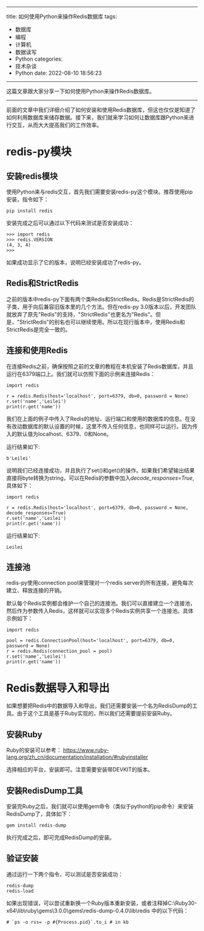 
---
title: 如何使用Python来操作Redis数据库
tags: 
  - 数据库
  - 编程
  - 计算机
  - 数据读写
  - Python
categories:
  - 技术杂谈
  - Python
date: 2022-08-10 18:56:23
---

这篇文章跟大家分享一下如何使用Python来操作Redis数据库。
<!--more-->
***
前面的文章中我们详细介绍了如何安装和使用Redis数据库，但这也仅仅是知道了如何利用数据库来储存数据。接下来，我们就来学习如何让数据库跟Python来进行交互，从而大大提高我们的工作效率。

# **redis-py模块**

## 安装redis模块
使用Python来与redis交互，首先我们需要安装redis-py这个模块。推荐使用pip安装，指令如下：
```
pip install redis
```
安装完成之后可以通过以下代码来测试是否安装成功：
```
>>> import redis
>>> redis.VERSION
(4, 3, 4)
>>>
```
如果成功显示了它的版本，说明已经安装成功了redis-py。

## Redis和StrictRedis
之前的版本中redis-py下面有两个类Redis和StrictRedis。Redis是StrictRedis的子类，用于向后兼容旧版本里的几个方法。但在redis-py 3.0版本以后，开发团队就放弃了原先"Redis"的支持，"StrictRedis"也更名为"Redis"。但是，"StrictRedis"的别名也可以继续使用。所以在现行版本中，使用Redis和StrictRedis是完全一致的。

## 连接和使用Redis
在连接Redis之前，确保按照之前的文章的教程在本机安装了Redis数据库，并且运行在6379端口上。我们就可以仿照下面的示例来连接Redis：
```
import redis

r = redis.Redis(host='localhost', port=6379, db=0, password = None)
r.set('name','Leilei')
print(r.get('name'))
```
我们在上面的例子中传入了Redis的地址、运行端口和使用的数据库的信息。在没有改动数据库的默认设置的时候，这里不传入任何信息，也同样可以运行。因为传入的默认值为localhost、6379、0和None。

运行结果如下:
```
b'Leilei'
```
说明我们已经连接成功，并且执行了set()和get()的操作。如果我们希望输出结果直接将byte转换为string，可以在Redis的参数中加入*decode_responses=True*,具体如下：
```
import redis

r = redis.Redis(host='localhost', port=6379, db=0, password = None, decode_responses=True)
r.set('name','Leilei')
print(r.get('name'))
```
运行结果如下:
```
Leilei
```
## 连接池
redis-py使用connection pool来管理对一个redis server的所有连接，避免每次建立、释放连接的开销。

默认每个Redis实例都会维护一个自己的连接池。我们可以直接建立一个连接池，然后作为参数传入Redis，这样就可以实现多个Redis实例共享一个连接池。具体示例如下：
```
import redis

pool = redis.ConnectionPool(host='localhost', port=6379, db=0, password = None)
r = redis.Redis(connection_pool = pool)
r.set('name','Leilei')
print(r.get('name'))
```

# **Redis数据导入和导出**
如果想要把Redis中的数据导入和导出，我们还需要安装一个名为RedisDump的工具。由于这个工具是基于Ruby实现的，所以我们还需要提前安装Ruby。

## 安装Ruby
Ruby的安装可以参考： https://www.ruby-lang.org/zh_cn/documentation/installation/#rubyinstaller

选择相应的平台，安装即可。注意需要安装带DEVKIT的版本。

## 安装RedisDump工具
安装完Ruby之后，我们就可以使用gem命令（类似于python的pip命令）来安装RedisDump了，具体如下：
```
gem install redis-dump
```
执行完成之后，即可完成RedisDump的安装。
## 验证安装
通过运行一下两个指令，可以测试是否安装成功：
```
redis-dump
redis-load
```
如果出现错误，可以尝试重新换一个Ruby版本重新安装，或者注释掉C:\Ruby30-x64\lib\ruby\gems\3.0.0\gems\redis-dump-0.4.0\lib\redis 中的以下代码：
```
# `ps -o rss= -p #{Process.pid}`.to_i # in kb
```